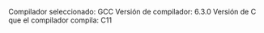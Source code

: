 Compilador seleccionado: GCC
Versión de compilador: 6.3.0
Versión de C que el compilador compila: C11
